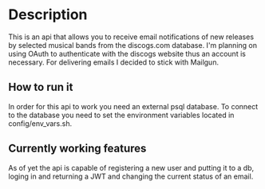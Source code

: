 # Description
This is an api that allows you to receive email notifications of new releases by selected musical bands from the discogs.com database. I'm planning on using OAuth to authenticate with the discogs website thus an account is necessary.  For delivering emails I decided to stick with Mailgun.
## How to run it
In order for this api to work you need an external psql database. To connect to the database you need to set the environment variables located in config/env_vars.sh.
## Currently working features
As of yet the api is capable of registering a new user and putting it to a db, loging in and returning a JWT and changing the current status of an email.
